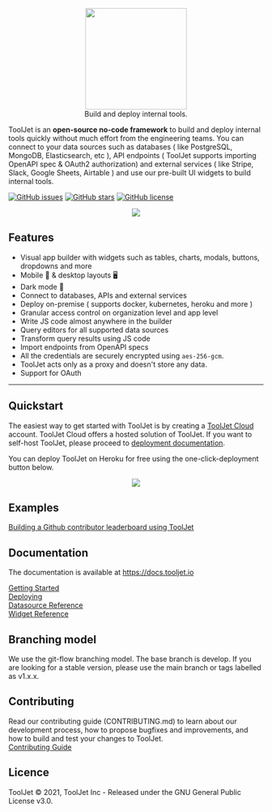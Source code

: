 <p align="center">
  <img src="https://user-images.githubusercontent.com/7828962/120930301-4ec3fe80-c70a-11eb-91b7-4bdbc31fd928.png" width="200" />
  <br/>
  Build and deploy internal tools.
</p>

ToolJet is an **open-source no-code framework** to build and deploy internal tools quickly without much effort from the engineering teams. You can connect to your data sources such as databases ( like PostgreSQL, MongoDB, Elasticsearch, etc ), API endpoints ( ToolJet supports importing OpenAPI spec & OAuth2 authorization) and external services ( like Stripe, Slack, Google Sheets, Airtable ) and use our pre-built UI widgets to build internal tools.

[![GitHub issues](https://img.shields.io/github/issues/ToolJet/ToolJet)](https://github.com/ToolJet/ToolJet/issues)
[![GitHub stars](https://img.shields.io/github/stars/ToolJet/ToolJet)](https://github.com/ToolJet/ToolJet/stargazers)
[![GitHub license](https://img.shields.io/github/license/ToolJet/ToolJet)](https://github.com/ToolJet/ToolJet)


<p align="center">
  <kbd>
    <img src="https://user-images.githubusercontent.com/7828962/130593222-d1268766-b776-4952-bd36-9caf9810d851.gif" />
  </kbd>
</p>


## Features

- Visual app builder with widgets such as tables, charts, modals, buttons, dropdowns and more
- Mobile 📱 & desktop layouts 🖥
- Dark mode 🌛
- Connect to databases, APIs and external services
- Deploy on-premise ( supports docker, kubernetes, heroku and more )
- Granular access control on organization level and app level
- Write JS code almost anywhere in the builder
- Query editors for all supported data sources
- Transform query results using JS code 
- Import endpoints from OpenAPI specs 
- All the credentials are securely encrypted using `aes-256-gcm`.
- ToolJet acts only as a proxy and doesn't store any data.
- Support for OAuth

<hr>

## Quickstart 
The easiest way to get started with ToolJet is by creating a [ToolJet Cloud](https://tooljet.io) account. ToolJet Cloud offers a hosted solution of ToolJet. If you want to self-host ToolJet, please proceed to [deployment documentation](https://docs.tooljet.io/docs/deployment/architecture).

You can deploy ToolJet on Heroku for free using the one-click-deployment button below.
<p align="center">
<a href="https://heroku.com/deploy?template=https://github.com/tooljet/tooljet/tree/main"><img src="https://www.herokucdn.com/deploy/button.svg" /></a>
</P>



## Examples 

[Building a Github contributor leaderboard using ToolJet](https://blog.tooljet.io/building-a-github-contributor-leaderboard-using-tooljet/)<br>

## Documentation
The documentation is available at https://docs.tooljet.io 

[Getting Started](https://docs.tooljet.io)<br>
[Deploying](https://docs.tooljet.io)<br>
[Datasource Reference](https://docs.tooljet.io)<br>
[Widget Reference](https://docs.tooljet.io)

## Branching model
We use the git-flow branching model. The base branch is develop. If you are looking for a stable version, please use the main branch or tags labelled as v1.x.x.

## Contributing
Read our contributing guide (CONTRIBUTING.md) to learn about our development process, how to propose bugfixes and improvements, and how to build and test your changes to ToolJet. <br>
[Contributing Guide](https://docs.tooljet.io/docs/contributing-guide/setup/docker)

## Licence
ToolJet © 2021, ToolJet Inc - Released under the GNU General Public License v3.0.
